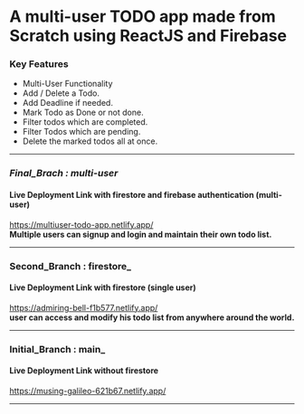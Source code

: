 # A multi-user TODO app made from Scratch using ReactJS and Firebase
### Key Features

- Multi-User Functionality
- Add / Delete a Todo.
- Add Deadline if needed.
- Mark Todo as Done or not done.
- Filter todos which are completed.
- Filter Todos which are pending.
- Delete the marked todos all at once.

---

### _Final_Brach : multi-user_   
#### Live Deployment Link with firestore and firebase authentication (multi-user)
https://multiuser-todo-app.netlify.app/  
**Multiple users can signup and login and maintain their own todo list.**

---

### Second_Branch : firestore_  
#### Live Deployment Link with firestore (single user)
https://admiring-bell-f1b577.netlify.app/  
**user can access and modify his todo list from anywhere around the world.**

---

### Initial_Branch : main_  
#### Live Deployment Link without firestore  
https://musing-galileo-621b67.netlify.app/

---







